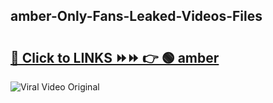 
 ## amber-Only-Fans-Leaked-Videos-Files

# <h2><a href="https://mediaupload.pro?amber">🔗 Click to LINKS ⏩⏩ 👉 🟢 amber </a></h2>

<a href="https://mediaupload.pro?amber" rel="nofollow" data-target="animated-image.originalLink"><img src="https://i.ibb.co.com/xMMVF88/686577567.gif" alt="Viral Video Original" style="max-width: 100%; display: inline-block;" data-target="animated-image.originalImage"></a>